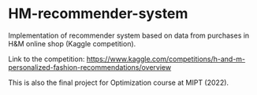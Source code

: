 # HM-recommender-system
Implementation of recommender system based on data from purchases in H&amp;M online shop (Kaggle competition).

Link to the competition: https://www.kaggle.com/competitions/h-and-m-personalized-fashion-recommendations/overview

This is also the final project for Optimization course at MIPT (2022).
